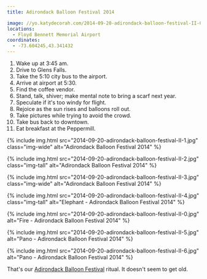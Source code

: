 ```yaml
---
title: Adirondack Balloon Festival 2014

image: //yo.katydecorah.com/2014-09-20-adirondack-balloon-festival-II-0.jpg
locations:
  - Floyd Bennett Memorial Airport
coordinates:
  - -73.604245,43.341432
---
```


1. Wake up at 3:45 am.
2. Drive to Glens Falls.
3. Take the 5:10 city bus to the airport.
4. Arrive at airport at 5:30.
5. Find the coffee vendor.
6. Stand, talk, shiver; make mental note to bring a scarf next year.
7. Speculate if it's too windy for flight.
8. Rejoice as the sun rises and balloons roll out.
9. Take pictures while trying to avoid the crowd.
10. Take bus back to downtown.
11. Eat breakfast at the Peppermill.

<div class="photos">

{% include img.html src="2014-09-20-adirondack-balloon-festival-II-1.jpg" class="img-wide" alt="Adirondack Balloon Festival 2014" %}

{% include img.html src="2014-09-20-adirondack-balloon-festival-II-2.jpg" class="img-tall" alt="Adirondack Balloon Festival 2014" %}

{% include img.html src="2014-09-20-adirondack-balloon-festival-II-3.jpg" class="img-wide" alt="Adirondack Balloon Festival 2014" %}

{% include img.html src="2014-09-20-adirondack-balloon-festival-II-4.jpg" class="img-tall" alt="Elephant - Adirondack Balloon Festival 2014" %}

{% include img.html src="2014-09-20-adirondack-balloon-festival-II-0.jpg" alt="Fire - Adirondack Balloon Festival 2014" %}

{% include img.html src="2014-09-20-adirondack-balloon-festival-II-5.jpg"  alt="Pano - Adirondack Balloon Festival 2014" %}

{% include img.html src="2014-09-20-adirondack-balloon-festival-II-6.jpg"  alt="Pano - Adirondack Balloon Festival 2014" %}

</div>

That's our [Adirondack Balloon Festival](http://www.adirondackballoonfest.org/) ritual. It doesn't seem to get old.
